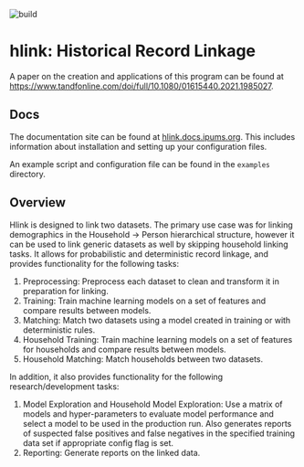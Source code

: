 ![build](https://github.com/ipums/hlink/actions/workflows/docker-build.yml/badge.svg)

# hlink: Historical Record Linkage

A paper on the creation and applications of this program can be found at <https://www.tandfonline.com/doi/full/10.1080/01615440.2021.1985027>.

## Docs

The documentation site can be found at [hlink.docs.ipums.org](https://hlink.docs.ipums.org).
This includes information about installation and setting up your configuration files.

An example script and configuration file can be found in the `examples` directory.

## Overview

Hlink is designed to link two datasets. The primary use case was for linking demographics in the Household -> Person hierarchical structure, however it can be used to link generic datasets as well by skipping household linking tasks. It allows for probabilistic and deterministic record linkage, and provides functionality for the following tasks:

1. Preprocessing: Preprocess each dataset to clean and transform it in preparation for linking.
2. Training: Train machine learning models on a set of features and compare results between models.
3. Matching: Match two datasets using a model created in training or with deterministic rules.
4. Household Training: Train machine learning models on a set of features for households and compare results between models.
5. Household Matching: Match households between two datasets.

In addition, it also provides functionality for the following research/development tasks:
1. Model Exploration and Household Model Exploration: Use a matrix of models and hyper-parameters to evaluate model performance and select a model to be used in the production run.  Also generates reports of suspected false positives and false negatives in the specified training data set if appropriate config flag is set.
2. Reporting: Generate reports on the linked data.
